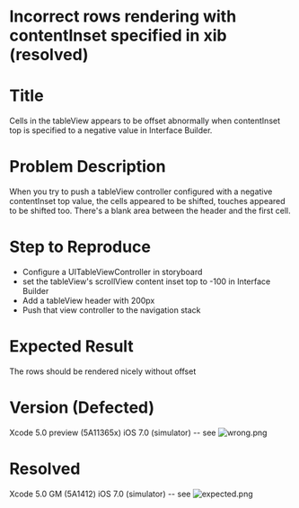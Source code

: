Incorrect rows rendering with contentInset specified in xib (resolved)
=========================


# Title

Cells in the tableView appears to be offset abnormally when contentInset top is specified to a negative value in Interface Builder.


# Problem Description

When you try to push a tableView controller configured with a negative contentInset top value, the cells appeared to be shifted, touches appeared to be shifted too. There's a blank area between the header and the first cell.


# Step to Reproduce

- Configure a UITableViewController in storyboard
- set the tableView's scrollView content inset top to -100 in Interface Builder
- Add a tableView header with 200px
- Push that view controller to the navigation stack


# Expected Result

The rows should be rendered nicely without offset


# Version (Defected)

Xcode 5.0 preview (5A11365x) iOS 7.0 (simulator) -- see ![wrong.png](https://raw.github.com/mystcolor/bugsReport/master/tableViewContentInset/wrong.png)


# Resolved

Xcode 5.0 GM (5A1412) iOS 7.0 (simulator) -- see ![expected.png](https://raw.github.com/mystcolor/bugsReport/master/tableViewContentInset/expected.png)

